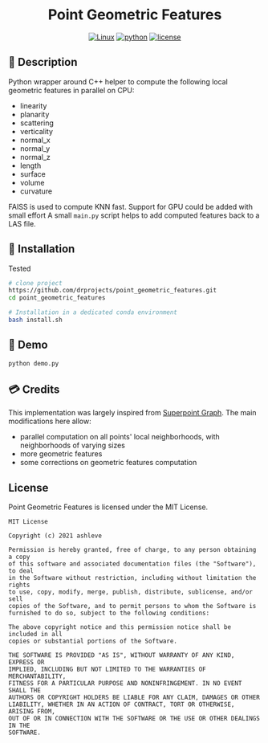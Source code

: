 <div align="center">

# Point Geometric Features

[![Linux](https://svgshare.com/i/Zhy.svg)](https://svgshare.com/i/Zhy.svg)
[![python](https://img.shields.io/badge/-Python_3.8-blue?logo=python&logoColor=white)](https://github.com/pre-commit/pre-commit)
[![license](https://img.shields.io/badge/License-MIT-green.svg?labelColor=gray)](https://github.com/ashleve/lightning-hydra-template#license)


</div>


## 📌 Description

Python wrapper around C++ helper to compute the following local geometric features in parallel on CPU:
- linearity
- planarity
- scattering
- verticality
- normal_x
- normal_y
- normal_z
- length
- surface
- volume
- curvature

FAISS is used to compute KNN fast. Support for GPU could be added with small effort
A small `main.py` script helps to add computed features back to a LAS file.

## 🧱 Installation

Tested

```bash
# clone project
https://github.com/drprojects/point_geometric_features.git
cd point_geometric_features

# Installation in a dedicated conda environment
bash install.sh
```

## 🚀 Demo

```bash
python demo.py
```


## 💳 Credits
This implementation was largely inspired from [Superpoint Graph](https://github.com/loicland/superpoint_graph). The main modifications here allow: 
- parallel computation on all points' local neighborhoods, with neighborhoods of varying sizes
- more geometric features
- some corrections on geometric features computation


## License

Point Geometric Features is licensed under the MIT License.

```
MIT License

Copyright (c) 2021 ashleve

Permission is hereby granted, free of charge, to any person obtaining a copy
of this software and associated documentation files (the "Software"), to deal
in the Software without restriction, including without limitation the rights
to use, copy, modify, merge, publish, distribute, sublicense, and/or sell
copies of the Software, and to permit persons to whom the Software is
furnished to do so, subject to the following conditions:

The above copyright notice and this permission notice shall be included in all
copies or substantial portions of the Software.

THE SOFTWARE IS PROVIDED "AS IS", WITHOUT WARRANTY OF ANY KIND, EXPRESS OR
IMPLIED, INCLUDING BUT NOT LIMITED TO THE WARRANTIES OF MERCHANTABILITY,
FITNESS FOR A PARTICULAR PURPOSE AND NONINFRINGEMENT. IN NO EVENT SHALL THE
AUTHORS OR COPYRIGHT HOLDERS BE LIABLE FOR ANY CLAIM, DAMAGES OR OTHER
LIABILITY, WHETHER IN AN ACTION OF CONTRACT, TORT OR OTHERWISE, ARISING FROM,
OUT OF OR IN CONNECTION WITH THE SOFTWARE OR THE USE OR OTHER DEALINGS IN THE
SOFTWARE.
```